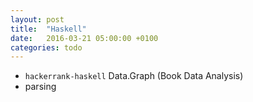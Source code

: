 ```yaml
---
layout: post
title:  "Haskell"
date:   2016-03-21 05:00:00 +0100
categories: todo
---
```


- `hackerrank-haskell` Data.Graph (Book Data Analysis)
- parsing